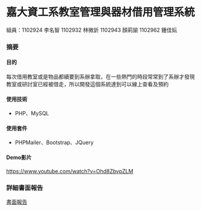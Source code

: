 # 嘉大資工系教室管理與器材借用管理系統
組員：1102924 李名智 1102932 林微訢 1102943 顏莉諭 1102962 鍾佳妘
### 摘要
#### 目的
每次借用教室或是物品都續要到系辦拿取，在一些熱門的時段常常到了系辦才發現教室或研討室已經被借走，所以開發這個系統達到可以線上查看及預約
#### 使用技術
* PHP、MySQL
#### 使用套件
* PHPMailer、Bootstrap、JQuery
#### Demo影片
https://www.youtube.com/watch?v=Ohd8ZbvpZLM
### 詳細書面報告
[書面報告](https://github.com/ChiaYunChung/management-system/blob/main/%E6%9C%9F%E6%9C%AB%E5%A0%B1%E5%91%8A.pdf)
